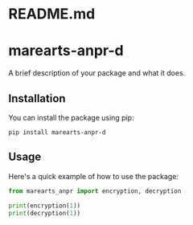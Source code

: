 # README.md
# marearts-anpr-d

A brief description of your package and what it does.

## Installation

You can install the package using pip:

```
pip install marearts-anpr-d
```

## Usage

Here's a quick example of how to use the package:

```python
from marearts_anpr import encryption, decryption

print(encryption(1))
print(decryption(1))
```